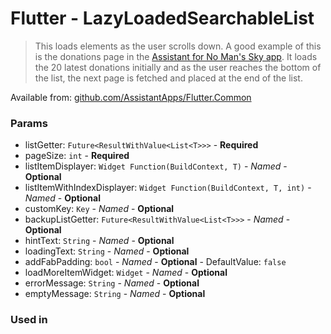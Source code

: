 # Flutter - LazyLoadedSearchableList

> This loads elements as the user scrolls down. A good example of this is the donations page in the [Assistant for No Man's Sky app](https://nmsassistant.com). It loads the 20 latest donations initially and as the user reaches the bottom of the list, the next page is fetched and placed at the end of the list.

Available from: [github.com/AssistantApps/Flutter.Common](https://github.com/AssistantApps/Flutter.Common)

### Params
 - listGetter: `Future<ResultWithValue<List<T>>>` - **Required**
 - pageSize: `int`  - **Required**
 - listItemDisplayer: `Widget Function(BuildContext, T)`  - _Named_ - **Optional**
 - listItemWithIndexDisplayer: `Widget Function(BuildContext, T, int)`  - _Named_ - **Optional**
 - customKey: `Key`  - _Named_ - **Optional**
 - backupListGetter: `Future<ResultWithValue<List<T>>>`  - _Named_ - **Optional**
 - hintText: `String`  - _Named_ - **Optional**
 - loadingText: `String`  - _Named_ - **Optional**
 - addFabPadding: `bool`  - _Named_ - **Optional** - DefaultValue: `false`
 - loadMoreItemWidget: `Widget`  - _Named_ - **Optional**
 - errorMessage: `String`  - _Named_ - **Optional**
 - emptyMessage: `String`  - _Named_ - **Optional**

### Used in 


